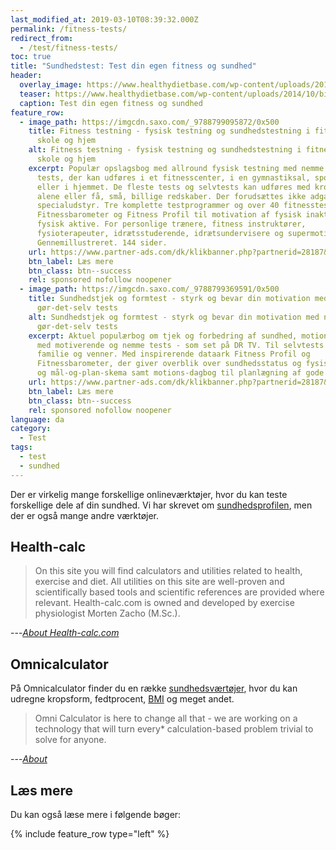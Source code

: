 ```yaml
---
last_modified_at: 2019-03-10T08:39:32.000Z
permalink: /fitness-tests/
redirect_from:
  - /test/fitness-tests/
toc: true
title: "Sundhedstest: Test din egen fitness og sundhed"
header:
  overlay_image: https://www.healthydietbase.com/wp-content/uploads/2014/10/bigstock-Young-Man-Measuring-His-Body-F-65164720.jpg
  teaser: https://www.healthydietbase.com/wp-content/uploads/2014/10/bigstock-Young-Man-Measuring-His-Body-F-65164720.jpg
  caption: Test din egen fitness og sundhed
feature_row:
  - image_path: https://imgcdn.saxo.com/_9788799095872/0x500
    title: Fitness testning - fysisk testning og sundhedstestning i fitnesscentre,
      skole og hjem
    alt: Fitness testning - fysisk testning og sundhedstestning i fitnesscentre,
      skole og hjem
    excerpt: Populær opslagsbog med allround fysisk testning med nemme  fitness
      tests, der kan udføres i et fitnesscenter, i en gymnastiksal, sportshal
      eller i hjemmet. De fleste tests og selvtests kan udføres med kroppen
      alene eller få, små, billige redskaber. Der forudsættes ikke adgang til
      specialudstyr. Tre komplette testprogrammer og over 40 fitnesstests samt
      Fitnessbarometer og Fitness Profil til motivation af fysisk inaktive og
      fysisk aktive. For personlige trænere, fitness instruktører,
      fysioterapeuter, idrætsstuderende, idrætsundervisere og supermotionister.
      Gennemillustreret. 144 sider.
    url: https://www.partner-ads.com/dk/klikbanner.php?partnerid=28187&bannerid=43264&htmlurl=https://www.saxo.com/dk/fitness-testning_marina-aagaard_haeftet_9788799095872
    btn_label: Læs mere
    btn_class: btn--success
    rel: sponsored nofollow noopener
  - image_path: https://imgcdn.saxo.com/_9788799369591/0x500
    title: Sundhedstjek og formtest - styrk og bevar din motivation med nemme
      gør-det-selv tests
    alt: Sundhedstjek og formtest - styrk og bevar din motivation med nemme
      gør-det-selv tests
    excerpt: Aktuel populærbog om tjek og forbedring af sundhed, motion og livsstil
      med motiverende og nemme tests - som set på DR TV. Til selvtests eller med
      familie og venner. Med inspirerende dataark Fitness Profil og
      Fitnessbarometer, der giver overblik over sundhedsstatus og fysisk form,
      og mål-og-plan-skema samt motions-dagbog til planlægning af gode vaner.
    url: https://www.partner-ads.com/dk/klikbanner.php?partnerid=28187&bannerid=43264&htmlurl=https://www.saxo.com/dk/sundhedstjek-og-formtest_marina-aagaard_haeftet_9788799369591
    btn_label: Læs mere
    btn_class: btn--success
    rel: sponsored nofollow noopener
language: da
category:
  - Test
tags:
  - test
  - sundhed
---
```


Der er virkelig mange forskellige onlineværktøjer, hvor du kan teste forskellige dele af din sundhed. Vi har skrevet om [sundhedsprofilen](/sundhedsprofil/), men der er også mange andre værktøjer.

## Health-calc

> On this site you will find calculators and utilities related to health, exercise and diet. All utilities on this site are well-proven and scientifically based tools and scientific references are provided where relevant. Health-calc.com is owned and developed by exercise physiologist Morten Zacho (M.Sc.).

---<cite>[About Health-calc.com](http://www.health-calc.com/miscellaneous/about-health-calc)</cite>

## Omnicalculator

På Omnicalculator finder du en række [sundhedsværtøjer](https://www.omnicalculator.com/health), hvor du kan udregne kropsform, fedtprocent, [BMI](/bmi/) og meget andet.

> Omni Calculator is here to change all that - we are working on a technology that will turn every* calculation-based problem trivial to solve for anyone.

---<cite>[About](https://www.omnicalculator.com/)</cite>

## Læs mere

Du kan også læse mere i følgende bøger:

{% include feature_row type="left" %}

